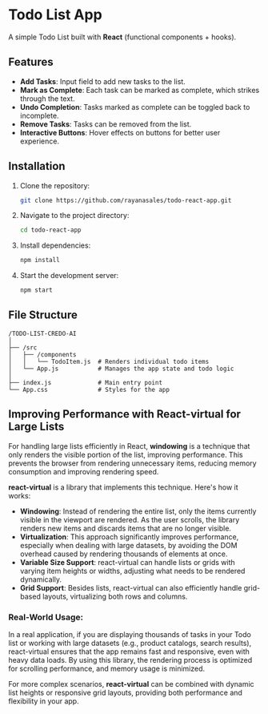 # Todo List App

A simple Todo List built with **React** (functional components + hooks).

## Features

- **Add Tasks**: Input field to add new tasks to the list.
- **Mark as Complete**: Each task can be marked as complete, which strikes through the text.
- **Undo Completion**: Tasks marked as complete can be toggled back to incomplete.
- **Remove Tasks**: Tasks can be removed from the list.
- **Interactive Buttons**: Hover effects on buttons for better user experience.

## Installation

1. Clone the repository:
   ```bash
   git clone https://github.com/rayanasales/todo-react-app.git
   ```
2. Navigate to the project directory:
   ```bash
   cd todo-react-app
   ```
3. Install dependencies:
   ```bash
   npm install
   ```
4. Start the development server:
   ```bash
   npm start
   ```

## File Structure

```
/TODO-LIST-CREDO-AI
│
├── /src
│   ├── /components
│   │   └── TodoItem.js  # Renders individual todo items
│   └── App.js           # Manages the app state and todo logic
│
├── index.js             # Main entry point
└── App.css              # Styles for the app
```

## Improving Performance with React-virtual for Large Lists

For handling large lists efficiently in React, **windowing** is a technique that only renders the visible portion of the list, improving performance. This prevents the browser from rendering unnecessary items, reducing memory consumption and improving rendering speed.

**react-virtual** is a library that implements this technique. Here's how it works:

- **Windowing**: Instead of rendering the entire list, only the items currently visible in the viewport are rendered. As the user scrolls, the library renders new items and discards items that are no longer visible.
- **Virtualization**: This approach significantly improves performance, especially when dealing with large datasets, by avoiding the DOM overhead caused by rendering thousands of elements at once.
- **Variable Size Support**: react-virtual can handle lists or grids with varying item heights or widths, adjusting what needs to be rendered dynamically.
- **Grid Support**: Besides lists, react-virtual can also efficiently handle grid-based layouts, virtualizing both rows and columns.

### Real-World Usage:

In a real application, if you are displaying thousands of tasks in your Todo list or working with large datasets (e.g., product catalogs, search results), react-virtual ensures that the app remains fast and responsive, even with heavy data loads. By using this library, the rendering process is optimized for scrolling performance, and memory usage is minimized.

For more complex scenarios, **react-virtual** can be combined with dynamic list heights or responsive grid layouts, providing both performance and flexibility in your app.
